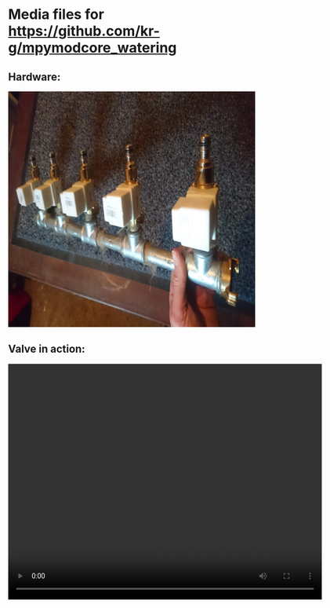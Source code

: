 
# Media files for <a href="https://github.com/kr-g/mpymodcore_watering">https://github.com/kr-g/mpymodcore_watering</a>


## Hardware:

  <img width="640" height="480" src="https://raw.githubusercontent.com/kr-g/mpymodcore_watering/master/media/valves_mounted.jpg" />



## Valve in action:

  <video width="640" height="480" controls>
    <source src="https://github.com/kr-g/mpymodcore_watering/raw/master/media/valve.mp4">
    Sorry, your browser doesn't support embedded videos, 
    but don't worry, you can <a href="../../../raw/master/media/valve.mp4" target="_blank">download it</a>
    and watch it with your favorite video player!
  </video>
